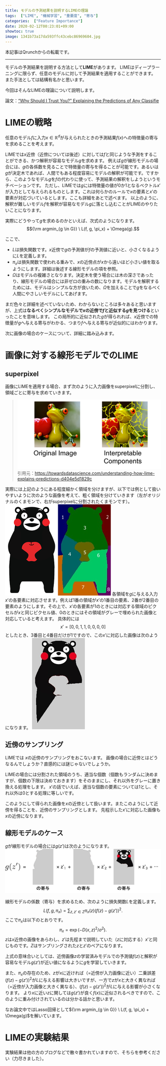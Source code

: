 ```yaml
---
title: モデルの予測結果を説明するLIMEの理論
tags:  ["LIME", "機械学習", "重要度", "寄与"]
categories:  ["Feature Importance"]
date: 2020-02-12T00:23:01+09:00
showtoc: true
image: 1341b73a17da593ffc43cebc86969604.jpg
---
```


本記事はQrunchからの転載です。
___

モデルの予測結果を説明する方法として**LIME**があります。
LIMEはディープラーニングに限らず、任意のモデルに対して予測結果を適用することができます。
また手法としては結構有名かと思います。

今回はそんなLIMEの理論について説明します。

論文：[“Why Should I Trust You?” Explaining the Predictions of Any Classifie](https://www.kdd.org/kdd2016/papers/files/rfp0573-ribeiroA.pdf)

# LIMEの戦略
任意のモデル$f$に入力$x \in \mathbb{R}^d$が与えられたときの予測結果$f(x)$への特徴量の寄与を求めることを考えます。

LIMEでは$x$近傍（近傍については後述）に対しては$f$と同じような予測をすることができる、かつ解釈が容易なモデル$g$を求めます。
例えば$g$が線形モデルの場合には、$g$の各係数を見ることで特徴量の寄与を得ることが可能です。あるいは$g$が決定木であれば、人間でもある程度容易にモデルの解釈が可能です。ですから、このようなモデル$g$を$f$の代わりに使って、予測結果の解釈をしようというモチベーションです。
ただし、LIMEでは$g$には特徴量の値が$0$か$1$となるベクトル$x'$が入力として与えられるものとします。これは何らかのルールで$x$の要素と$x'$の要素が対応づいているとします。ここも詳細をあとで述べます。
以上のように、解釈が難しいモデル$f$を解釈が容易なモデル$g$に落とし込むことがLIMEのやりたいことになります。

実際にどうやって$g$を求めるのかといえば、次式のようになります。
$${\rm argmin_{g \in G}} \ L(f, g, \pi_x) + \Omega(g).$$

ここで、
* $L$は損失関数です。$x$近傍で$g$の予測値が$f$の予測値に近いと、小さくなるように$L$を定義します。
* $\pi_x$は損失関数で使われる重みで、$x$の近傍点が$x$から遠いほど小さい値を取るようにします。詳細は後述する線形モデルの項を参照。
* $\Omega$はモデルの複雑さとなります。決定木を使う場合には木の深さであったり、線形モデルの場合には非ゼロの重みの数になります。モデルを解釈するためには、モデルはシンプルな方が良いため、$\Omega$を加えることで$g$をなるべく人間にやさしいモデルにしてあげます。

まだ色々と詳細を述べていないため、わからないところは多々あると思いますが、上式は**なるべくシンプルなモデルで$x$の近傍で$f$と近似する$g$を見つける**といったことを意味します。
この局所的に近似された$g$が得られれば、$x$近傍での特徴量が$g$へ与える寄与がわかる、つまり$f$へ与える寄与が近似的にはわかります。

次に画像の場合のケースについて、詳細に踏み込みます。
# 画像に対する線形モデルでのLIME

## superpixel
画像にLIMEを適用する場合、まず次のように入力画像をsuperpixelに分割し、領域ごとに寄与を求めていきます。
> ![](1341b73a17da593ffc43cebc86969604.jpg)
引用元：https://towardsdatascience.com/understanding-how-lime-explains-predictions-d404e5d1829c

実際には上記のようにある程度細かく領域を分けますが、以下では例として扱いやすいように次のような画像を考えて、粗く領域を分けていきます（左がオリジナルのくまモンで、右がsuperpixelに分割されたくまモンです）。
![](ad1fa258f844d5a4ad33e45d75dcf7da.png)![](cc5a03cf0c2b50e3217a99edddcc002b.jpg)
各領域を$g$に与える入力$x'$の各要素に対応させます。例えば1番の領域が$x'$の1番目の要素、2番が2番目の要素のようにします。その上で、$x'$の各要素が1のときには対応する領域のピクセルが$x$と同じピクセル値、0のときにはその領域がグレーで埋められた画像と対応していると考えます。
具体的には
$$x' = [0, 0, 1, 1, 0,0,0,0]$$
としたとき、3番目と4番目だけが1ですので、この$x'$に対応した画像は次のようになります。
![](158a3d802d662d2e95988553c4d83e5d.jpg)

## 近傍のサンプリング
LIMEでは $x$の近傍のサンプリングをおこないます。
画像の場合に近傍とはどうなるんでしょうか？直感的には謎じゃないでしょうか。

LIMEの場合には分割された領域のうち、適当な個数（個数もランダムに決めますが、個数の下限は決めておきます）をそのままにし、それ以外をグレーに置き換える処理をします。
$x'$の話でいえば、適当な個数の要素については1とし、それ以外は0とする処理に等しいです。

このようにして得られた画像を$x$の近傍として扱います。またこのようにして近傍を得ることを、近傍のサンプリングとします。
先程示した$x'$に対応した画像も$x$の近傍になります。

## 線形モデルのケース
$g$が線形モデルの場合には$g(z')$は次のようになります。
![](e25d1447ff223231a0d857396c39ef6f.png)

線形モデルの係数（寄与）を求めるため、次のように損失関数$L$を定義します。
$$  L(f, g, \pi_x) = \sum_{z,z'∈Z}\pi_x(z) (f(z) − g(z'))^2.$$
ここで$\pi_x$は以下のとおりです。
$$ \pi_x = \exp(−D(x, z)^2/\sigma^2).$$ 
$z$は$x$近傍の画像をあらわし、$z'$は先程まで説明していた（$z$に対応する）$x'$と同じものです。$Z$はサンプリングされた$z$と$z'$のペアになります。

上式の意味合いとしては、近傍画像$z$の学習済みモデルでの予測値$f(z)$と解釈が容易なモデル$g(z')$が近い値になるように$g$を学習していきます。

また、$\pi_x$の存在のため、$z$が$x$に近ければ（=近傍が入力画像に近い）二乗誤差$(f(z) − g(z'))^2$が$L$に与える影響は大きいですが、一方で$z$が$x$と大きく異なれば（=近傍が入力画像と大きく異なる）、$(f(z) − g(z'))^2$が$L$に与える影響が小さくなります。
より$x$に近い$z$に関しては$g(z')$が良く$f(x)$に近似されるべきですので、このように重み付けされているのは分かる話かと思います。

なお論文中ではLasso回帰として${\rm argmin_{g \in G}} \ L(f, g, \pi_x) + \Omega(g)$を解いています。

# LIMEの実験結果
実験結果は他の方のブログなどで散々書かれていますので、そちらを参考ください（力尽きました）。
